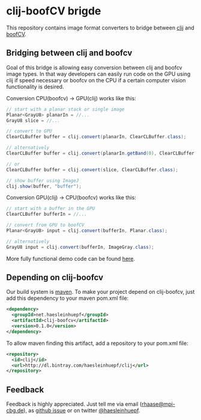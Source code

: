 # clij-boofCV brigde

This repository contains image format converters to bridge between [clij](https://github.com/clij) and [boofCV](https://boofcv.org/).

## Bridging between clij and boofcv

Goal of this bridge is allowing easy conversion between clij and boofcv image types. In that way developers can easily run code on the GPU using clij if speed necessary or boofcv on the CPU if a certain computer vision functionality is desired.


Conversion CPU(boofcv) -> GPU(clij) works like this:
```java
// start with a planar stack or single image
Planar<GrayU8> planarIn = //...
GrayU8 slice = //...

// convert to GPU
ClearCLBuffer buffer = clij.convert(planarIn, ClearCLBuffer.class);

// alternatively
ClearCLBuffer buffer = clij.convert(planarIn.getBand(0), ClearCLBuffer.class);

// or
ClearCLBuffer buffer = clij.convert(slice, ClearCLBuffer.class);

// show buffer using ImageJ
clij.show(buffer, "buffer");
```


Conversion GPU(clij) -> CPU(boofcv) works like this:
```java
// start with a buffer in the GPU
ClearCLBuffer bufferIn = //...

// convert from GPU to boofCV
Planar<GrayU8> input = clij.convert(bufferIn, Planar.class);

// alternatively
GrayU8 input = clij.convert(bufferIn, ImageGray.class);
```


More fully functional demo code can be found [here](https://github.com/clij/clij-boofcv/tree/master/src/test/java/net/haesleinhuepf/clij/boofcv).



## Depending on clij-boofcv

Our build system is [maven](https://maven.apache.org/). To make your project depend on clij-boofcv, just add this dependency to your maven pom.xml file:

```xml
<dependency>
  <groupId>net.haesleinhuepf</groupId>
  <artifactId>clij-boofcv</artifactId>
  <version>0.1.0</version>
</dependency>
```

To allow maven finding this artifact, add a repository to your pom.xml file:

```xml
<repository>
  <id>clij</id>
  <url>http://dl.bintray.com/haesleinhuepf/clij</url>
</repository>
```

## Feedback

Feedback is highly appreciated. Just tell me via email (rhaase@mpi-cbg.de), as [github issue](https://github.com/clij/clij-boofcv/issues) or on twitter [@haesleinhuepf](https://twitter.com/haesleinhuepf).